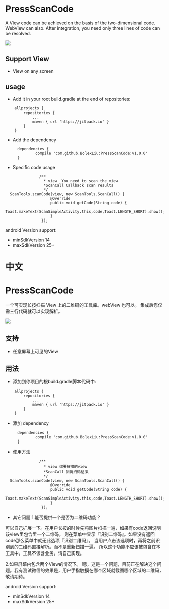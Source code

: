 # PressScanCode
A View code can be achieved on the basis of the two-dimensional code. WebView can also.
After integration, you need only three lines of code can be resolved.


![](./tips.gif)

## Support View
- View on any screen

## usage

- Add it in your root build.gradle at the end of repositories:
```
	allprojects {
		repositories {
			...
			maven { url 'https://jitpack.io' }
		}
	}
  ```
  
- Add the dependency
  
  ```
  	dependencies {
	        compile 'com.github.BolexLiu:PressScanCode:v1.0.0'
	}
  ```
 - Specific code usage
 ```
                /**
                  * view  You need to scan the view
                  *ScanCall Callback scan results
                  */
   ScanTools.scanCode(view, new ScanTools.ScanCall() {
                     @Override
                     public void getCode(String code) {
                         Toast.makeText(ScanSimpleActivity.this,code,Toast.LENGTH_SHORT).show();
                     }
                 });
 ```

 android Version support:
 - minSdkVersion 14
 - maxSdkVersion 25+
 
 
 # 中文
 
 # PressScanCode
一个可实现长按扫描 View 上的二维码的工具库。webView 也可以。
集成后您仅需三行代码就可以实现解析。


![](./tips.gif)

## 支持
- 任意屏幕上可见的View

## 用法

- 添加到你项目的根build.gradle脚本代码中:
```
	allprojects {
		repositories {
			...
			maven { url 'https://jitpack.io' }
		}
	}
  ```
  
- 添加 dependency
  
  ```
  	dependencies {
	        compile 'com.github.BolexLiu:PressScanCode:v1.0.0'
	}
  ```
 - 使用方法
 ```
                /**
                  * view 你要扫描的view
                  *ScanCall 回调扫码结果
                  */
   ScanTools.scanCode(view, new ScanTools.ScanCall() {
                     @Override
                     public void getCode(String code) {
                         Toast.makeText(ScanSimpleActivity.this,code,Toast.LENGTH_SHORT).show();
                     }
                 });
 ```
 - 其它问题
 1.能否提供一个是否为二维码功能？
 
 可以自己扩展一下。在用户长按的时候先将图片扫描一遍，如果有code返回说明该view里包含里一个二维码。
 则在菜单中显示『识别二维码』。如果没有返回code那么菜单中就无此选项『识别二维码』。
 当用户点击该选项时，再将之前识别到的二维码直接解析。而不是重新扫描一遍。
 所以这个功能不应该被包含在本工具中。工具不该含业务。请自己实现。
 
 2.如果屏幕内包含两个View的情况下。
 嗯，这是一个问题，目前正在解决这个问题。我有测试微信的效果是，用户手指触摸在哪个区域就截图哪个区域的二维码，敬请期待。


 android Version support:
 - minSdkVersion 14
 - maxSdkVersion 25+
